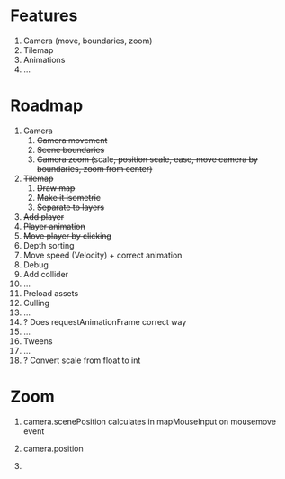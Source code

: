 # Features

1. Camera (move, boundaries, zoom)
1. Tilemap
1. Animations
1. ...

# Roadmap

1. ~~Camera~~
    1. ~~Camera movement~~
    1. ~~Scene boundaries~~
    1. ~~Camera zoom (~~scale~~, ~~position scale~~, ~~ease~~, move camera by boundaries, zoom from center)~~
1. ~~Tilemap~~
    1. ~~Draw map~~
    1. ~~Make it isometric~~
    1. ~~Separate to layers~~
1. ~~Add player~~
1. ~~Player animation~~
1. ~~Move player by clicking~~
1. Depth sorting
1. Move speed (Velocity) + correct animation
1. Debug
1. Add collider
1. ...
1. Preload assets
1. Culling
1. ...
1. ? Does requestAnimationFrame correct way
1. ...
1. Tweens
1. ...
1. ? Convert scale from float to int

# Zoom

1. camera.scenePosition calculates in mapMouseInput on mousemove event
1. camera.position

1. 


